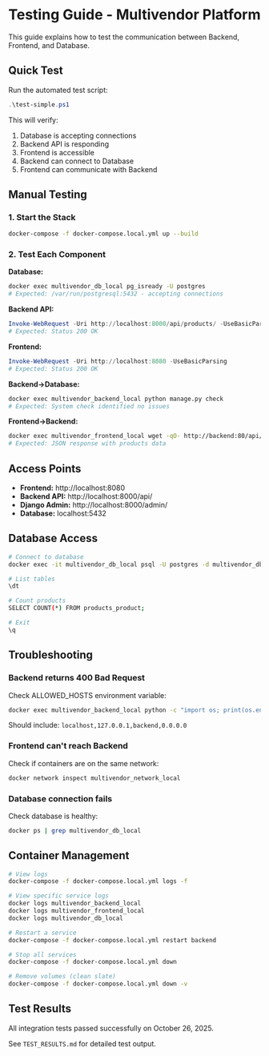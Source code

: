 # Testing Guide - Multivendor Platform

This guide explains how to test the communication between Backend, Frontend, and Database.

## Quick Test

Run the automated test script:

```powershell
.\test-simple.ps1
```

This will verify:
1. Database is accepting connections
2. Backend API is responding
3. Frontend is accessible
4. Backend can connect to Database
5. Frontend can communicate with Backend

## Manual Testing

### 1. Start the Stack

```bash
docker-compose -f docker-compose.local.yml up --build
```

### 2. Test Each Component

**Database:**
```bash
docker exec multivendor_db_local pg_isready -U postgres
# Expected: /var/run/postgresql:5432 - accepting connections
```

**Backend API:**
```powershell
Invoke-WebRequest -Uri http://localhost:8000/api/products/ -UseBasicParsing
# Expected: Status 200 OK
```

**Frontend:**
```powershell
Invoke-WebRequest -Uri http://localhost:8080 -UseBasicParsing
# Expected: Status 200 OK
```

**Backend→Database:**
```bash
docker exec multivendor_backend_local python manage.py check
# Expected: System check identified no issues
```

**Frontend→Backend:**
```bash
docker exec multivendor_frontend_local wget -qO- http://backend:80/api/products/
# Expected: JSON response with products data
```

## Access Points

- **Frontend:** http://localhost:8080
- **Backend API:** http://localhost:8000/api/
- **Django Admin:** http://localhost:8000/admin/
- **Database:** localhost:5432

## Database Access

```bash
# Connect to database
docker exec -it multivendor_db_local psql -U postgres -d multivendor_db

# List tables
\dt

# Count products
SELECT COUNT(*) FROM products_product;

# Exit
\q
```

## Troubleshooting

### Backend returns 400 Bad Request

Check ALLOWED_HOSTS environment variable:
```bash
docker exec multivendor_backend_local python -c "import os; print(os.environ.get('ALLOWED_HOSTS'))"
```

Should include: `localhost,127.0.0.1,backend,0.0.0.0`

### Frontend can't reach Backend

Check if containers are on the same network:
```bash
docker network inspect multivendor_network_local
```

### Database connection fails

Check database is healthy:
```bash
docker ps | grep multivendor_db_local
```

## Container Management

```bash
# View logs
docker-compose -f docker-compose.local.yml logs -f

# View specific service logs
docker logs multivendor_backend_local
docker logs multivendor_frontend_local
docker logs multivendor_db_local

# Restart a service
docker-compose -f docker-compose.local.yml restart backend

# Stop all services
docker-compose -f docker-compose.local.yml down

# Remove volumes (clean slate)
docker-compose -f docker-compose.local.yml down -v
```

## Test Results

All integration tests passed successfully on October 26, 2025.

See `TEST_RESULTS.md` for detailed test output.

